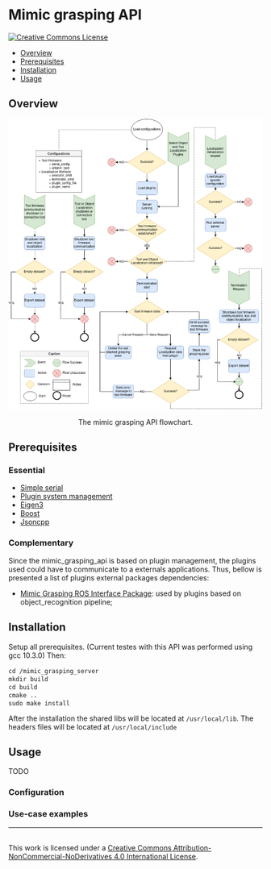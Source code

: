 # Mimic grasping API

<a rel="license" href="http://creativecommons.org/licenses/by-nc-nd/4.0/"><img alt="Creative Commons License" style="border-width:0" src="https://i.creativecommons.org/l/by-nc-nd/4.0/88x31.png" />

* [Overview](#overview)
* [Prerequisites](#prerequisites)
* [Installation](#installation)
* [Usage](#usage)

## <a name="overview"></a>Overview

<p align="center">
  <img src="./images/mimic_grasping_api.png" width="680">
</p>
<p align="center">
The mimic grasping API flowchart.
</p>

## <a name="prerequisites"></a>Prerequisites

### Essential
* [Simple serial](https://github.com/ItzMeJP/SimpleSerialInterface)
* [Plugin system management](https://github.com/ItzMeJP/plugin_system_cpp)
* [Eigen3](https://eigen.tuxfamily.org/index.php?title=Main_Page)
* [Boost](https://www.boost.org/)
* [Jsoncpp](https://open-source-parsers.github.io/jsoncpp-docs/doxygen/index.html#_intro)

### Complementary

Since the mimic_grasping_api is based on plugin management, the plugins used could have to communicate to a externals applications. Thus, bellow is presented a list of plugins external packages dependencies:

* [Mimic Grasping ROS Interface Package](https://github.com/ItzMeJP/mimic_grasping_ros_interface_package): used by plugins based on object_recognition pipeline;

## <a name="installation"></a>Installation

Setup all prerequisites. (Current testes with this API was performed using gcc 10.3.0)
Then:
```
cd /mimic_grasping_server
mkdir build
cd build
cmake ..
sudo make install
```

After the installation the shared libs will be located at ```/usr/local/lib```. The headers files will be located at ```/usr/local/include```

## <a name="usage"></a> Usage
TODO

### <a name="configuration"></a> Configuration
### <a name="examples"></a> Use-case examples

-----------------------------------------------------------------------------------------------------------------------------------------------------------------------------------------------------
<br />This work is licensed under a <a rel="license" href="http://creativecommons.org/licenses/by-nc-nd/4.0/">Creative Commons Attribution-NonCommercial-NoDerivatives 4.0 International License</a>.
